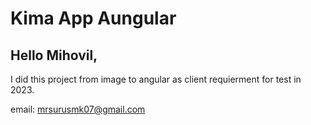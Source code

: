 # Kima App Aungular

## Hello Mihovil,
I did this project from image to angular as client requierment for test in 2023.

email: mrsurusmk07@gmail.com

